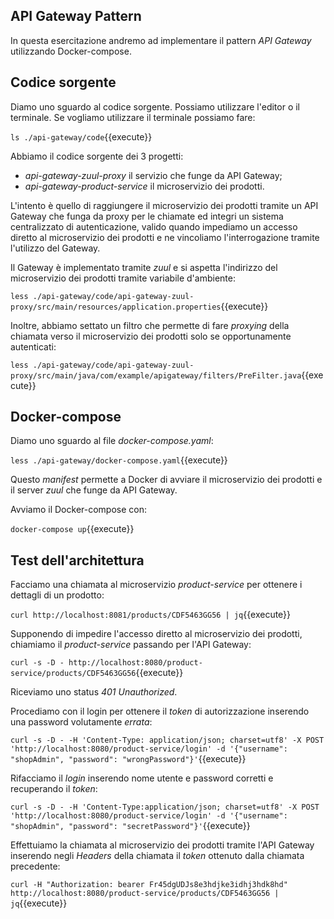 ## API Gateway Pattern ##

In questa esercitazione andremo ad implementare il pattern *API Gateway* utilizzando Docker-compose.

## Codice sorgente

Diamo uno sguardo al codice sorgente. Possiamo utilizzare l'editor o il terminale.
Se vogliamo utilizzare il terminale possiamo fare:

`ls ./api-gateway/code`{{execute}}

Abbiamo il codice sorgente dei 3 progetti:
- *api-gateway-zuul-proxy* il servizio che funge da API Gateway;
- *api-gateway-product-service* il microservizio dei prodotti.

L'intento è quello di raggiungere il microservizio dei prodotti tramite un API Gateway che funga da proxy per le chiamate ed integri un sistema centralizzato di autenticazione, valido quando impediamo un accesso diretto al microservizio dei prodotti e ne vincoliamo l'interrogazione tramite l'utilizzo del Gateway.

Il Gateway è implementato tramite *zuul* e si aspetta l'indirizzo del microservizio dei prodotti tramite variabile d'ambiente:

`less ./api-gateway/code/api-gateway-zuul-proxy/src/main/resources/application.properties`{{execute}}

Inoltre, abbiamo settato un filtro che permette di fare _proxying_ della chiamata verso il microservizio dei prodotti solo se opportunamente autenticati:

`less ./api-gateway/code/api-gateway-zuul-proxy/src/main/java/com/example/apigateway/filters/PreFilter.java`{{execute}}

## Docker-compose

Diamo uno sguardo al file _docker-compose.yaml_:

`less ./api-gateway/docker-compose.yaml`{{execute}}

Questo _manifest_ permette a Docker di avviare il microservizio dei prodotti e il server *zuul* che funge da API Gateway.

Avviamo il Docker-compose con:

`docker-compose up`{{execute}}

## Test dell'architettura ##

Facciamo una chiamata al microservizio *product-service* per ottenere i dettagli di un prodotto:

`curl http://localhost:8081/products/CDF5463GG56 | jq`{{execute}}

Supponendo di impedire l'accesso diretto al microservizio dei prodotti, chiamiamo il *product-service* passando per l'API Gateway:

`curl -s -D - http://localhost:8080/product-service/products/CDF5463GG56`{{execute}}

Riceviamo uno status *401 Unauthorized*.

Procediamo con il login per ottenere il _token_ di autorizzazione inserendo una password volutamente *errata*:

`curl -s -D - -H 'Content-Type: application/json; charset=utf8' -X POST 'http://localhost:8080/product-service/login' -d '{"username": "shopAdmin", "password": "wrongPassword"}'`{{execute}}

Rifacciamo il _login_ inserendo nome utente e password corretti e recuperando il _token_:

`curl -s -D - -H 'Content-Type:application/json; charset=utf8' -X POST 'http://localhost:8080/product-service/login' -d '{"username": "shopAdmin", "password": "secretPassword"}'`{{execute}}

Effettuiamo la chiamata al microservizio dei prodotti tramite l'API Gateway inserendo negli _Headers_ della chiamata il _token_ ottenuto dalla chiamata precedente:

`curl -H "Authorization: bearer Fr45dgUDJs8e3hdjke3idhj3hdk8hd" http://localhost:8080/product-service/products/CDF5463GG56 | jq`{{execute}}

